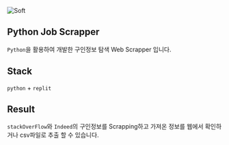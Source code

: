![Soft](https://capsule-render.vercel.app/api?type=Soft&height=150&text=Python%_Job-Scrapper&color=gradient&fontSize=70&animation=twinkling)

## Python Job Scrapper
`Python`을 활용하여 개발한 구인정보 탐색 Web Scrapper 입니다.


## Stack

`python` + `replit`

## Result

`stackOverFlow`와 `Indeed`의 구인정보를 Scrapping하고 가져온 정보를 웹에서 확인하거나 csv파일로 추출 할 수 있습니다.